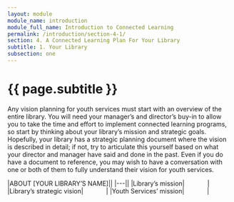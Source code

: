 ```yaml
---
layout: module
module_name: introduction
module_full_name: Introduction to Connected Learning
permalink: /introduction/section-4-1/
section: 4. A Connected Learning Plan For Your Library
subtitle: 1. Your Library
subsection: one
---
```


# {{ page.subtitle }}

Any vision planning for youth services must start with an overview of the entire library. You will need your manager’s and director’s buy-in to allow you to take the time and effort to implement connected learning programs, so start by thinking about your library’s mission and strategic goals. Hopefully, your library has a strategic planning document where the vision is described in detail; if not, try to articulate this yourself based on what your director and manager have said and done in the past. Even if you do have a document to reference, you may wish to have a conversation with one or both of them to fully understand their vision for youth services. 

|ABOUT [YOUR LIBRARY’S NAME]||
|---||
|Library’s mission|&nbsp;&nbsp;&nbsp;&nbsp;&nbsp;&nbsp;&nbsp;&nbsp;&nbsp;&nbsp;&nbsp;&nbsp;&nbsp;|
|Library’s strategic vision|&nbsp;&nbsp;&nbsp;&nbsp;&nbsp;&nbsp;&nbsp;&nbsp;&nbsp;&nbsp;&nbsp;&nbsp;&nbsp;|
|Youth Services’ mission|&nbsp;&nbsp;&nbsp;&nbsp;&nbsp;&nbsp;&nbsp;&nbsp;&nbsp;&nbsp;&nbsp;&nbsp;&nbsp;|


